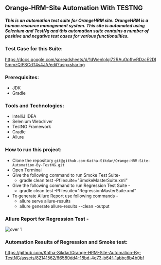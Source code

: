 ## Orange-HRM-Site Automation With TESTNG

##### This is an automation test suite for OrangeHRM site. OrangeHRM is a human resource management system. This site is automated using Selenium and TestNg and this automation suite contains a number of positive and negative test cases for various functionalities.

### Test Case for this Suite: 

 https://docs.google.com/spreadsheets/d/1dWenlpIgI72RAuOpfhvRDzcE2Dl5mmzQIFSCdT4s4JA/edit?usp=sharing

### Prerequisites: 
 -  JDK
 -  Gradle
### Tools and Technologies:
 - IntelliJ IDEA
 - Selenium Webdriver
 - TestNG Framework
 - Gradle
 - Allure
### How to run this project: 
 - Clone the repository ``` git@github.com:Katha-Sikdar/Orange-HRM-Site-Automation-By-TestNG.git ```
 -  Open Terminal
 -  Give the following command to run Smoke Test Suite-
      - gradle clean test -Pfilesuite="SmokeMasterSuite.xml"
  - Give the following command to run Regression Test Suite -
      - gradle clean test -Pfilesuite="RegressionMasterSuite.xml"
   - To generate Allure Report use following commands -
       - allure serve allure-results
       - allure generate allure-results --clean -output
 ### Allure Report for Regression Test - 

 ![over 1](https://github.com/Katha-Sikdar/Orange-HRM-Site-Automation-By-TestNG/assets/82141562/90c47dc6-8f92-4030-ad95-e1b2a551b290)


### Automation Results of Regression and Smoke test: 


https://github.com/Katha-Sikdar/Orange-HRM-Site-Automation-By-TestNG/assets/82141562/66580dd4-18bd-4e73-b64f-1abbc8b4b0bf








